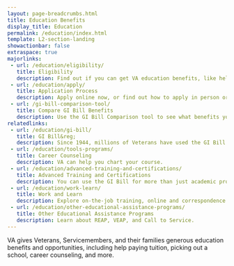 ```yaml
---
layout: page-breadcrumbs.html
title: Education Benefits
display_title: Education
permalink: /education/index.html
template: L2-section-landing
showactionbar: false
extraspace: true
majorlinks:
 - url: /education/eligibility/
   title: Eligibility
   description: Find out if you can get VA education benefits, like help paying your tuition, picking a school, and exploring career options.
 - url: /education/apply/
   title: Application Process
   description: Apply online now, or find out how to apply in person or by mail.
 - url: /gi-bill-comparison-tool/
   title: Compare GI Bill Benefits
   description: Use the GI Bill Comparison tool to see what benefits you'll get at the school you want to attend.
relatedlinks:
 - url: /education/gi-bill/
   title: GI Bill&reg;
   description: Since 1944, millions of Veterans have used the GI Bill to pay for college.
 - url: /education/tools-programs/
   title: Career Counseling
   description: VA can help you chart your course.
 - url: /education/advanced-training-and-certifications/
   title: Advanced Training and Certifications
   description: You can use the GI Bill for more than just academic programs.
 - url: /education/work-learn/
   title: Work and Learn
   description: Explore on-the-job training, online and correspondence study, and other programs.
 - url: /education/other-educational-assistance-programs/
   title: Other Educational Assistance Programs
   description: Learn about REAP, VEAP, and Call to Service.
---
```


<div class="va-introtext">

VA gives Veterans, Servicemembers, and their families generous education benefits and opportunities, including help paying tuition, picking out a school, career counseling, and more.

</div>
